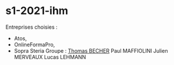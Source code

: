 # s1-2021-ihm
Entreprises choisies : 
- Atos, 
- OnlineFormaPro,
- Sopra Steria
Groupe :
    [Thomas BECHER](mailto:thomas.becher@edu.univ-fconte.fr?subject=[SAE_S1.06-A2])
    Paul MAFFIOLINI
    Julien MERVEAUX
    Lucas LEHMANN
